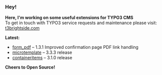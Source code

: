 ### Hey!

**Here, I'm working on some useful extensions for TYPO3 CMS**<br />To get in touch with TYPO3 service requests and maintenance please visit: [t3brightside.com](https://t3brightside.com)

**Latest:**<br />
- [form_pdf](https://github.com/t3brightside/form_pdf) – 1.3.1 Improved confirmation page PDF link handling<br />
- [microtemplate](https://github.com/t3brightside/microtemplate) – 3.3.3 release<br />
- [containeritems](https://github.com/t3brightside/containeritems) – 3.1.0 release<br />

**Cheers to Open Source!**
